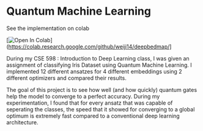 # Quantum Machine Learning

See the implementation on colab

[![Open In Colab](https://colab.research.google.com/assets/colab-badge.svg)](https://colab.research.google.com/github/weiji14/deepbedmap/]

During my CSE 598 : Introduction to Deep Learning class, I was given an assignment of classifying Iris Dataset using Quantum Machine Learning. I implemented 12 different ansatzes for 4 different embeddings using 2 different optimizers and compared their results.

The goal of this project is to see how well (and how quickly) quantum gates help the model to converge to a perfect accuracy. During my experimentation, I found that for every ansatz that was capable of seperating the classes, the speed that it showed for converging to a global optimum is extremely fast compared to a conventional deep learning architecture.
